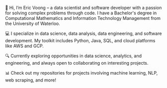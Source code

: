 👋 Hi, I’m Eric Voong – a data scientist and software developer with a passion for solving complex problems through code. I have a Bachelor's degree in Computational Mathematics and Information Technology Management from the University of Waterloo.

💻 I specialize in data science, data analysis, data engineering, and software development. My toolkit includes Python, Java, SQL, and cloud platforms like AWS and GCP.

🔍 Currently exploring opportunities in data science, analytics, and engineering, and always open to collaborating on interesting projects.

📊 Check out my repositories for projects involving machine learning, NLP, web scraping, and more!

